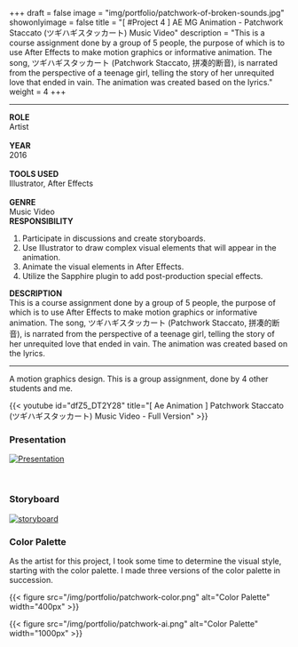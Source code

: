 +++
draft = false
image = "img/portfolio/patchwork-of-broken-sounds.jpg"
showonlyimage = false
title = "[ #Project 4 ] AE MG Animation - Patchwork Staccato (ツギハギスタッカート) Music Video"
description = "This is a course assignment done by a group of 5 people, the purpose of which is to use After Effects to make motion graphics or informative animation. The song, ツギハギスタッカート (Patchwork Staccato, 拼凑的断音), is narrated from the perspective of a teenage girl, telling the story of her unrequited love that ended in vain. The animation was created based on the lyrics."
weight = 4
+++

---

<div class="table">
    <div class="row">
        <div class="cell border-right col-1">
            <strong>ROLE</strong><br>
            Artist<br><br>
            <strong>YEAR</strong><br>
            2016<br><br>
            <strong>TOOLS USED</strong><br>
            Illustrator, After Effects<br><br>
            <strong>GENRE</strong><br>
            Music Video
        </div>
        <div class="cell border-right col-2">
            <strong>RESPONSIBILITY</strong>
            <ol>
                <li>
                    Participate in discussions and create storyboards.
                </li>
                <li>
                    Use Illustrator to draw complex visual elements that will appear in the animation.
                </li>
                <li>
                    Animate the visual elements in After Effects.
                </li>
                <li>
                    Utilize the Sapphire plugin to add post-production special effects.
                </li>
            <ol>
        </div>
        <div class="cell col-3">
            <strong>DESCRIPTION</strong><br>
            This is a course assignment done by a group of 5 people, the purpose of which is to use After Effects to make motion graphics or informative animation. The song, ツギハギスタッカート (Patchwork Staccato, 拼凑的断音), is narrated from the perspective of a teenage girl, telling the story of her unrequited love that ended in vain. The animation was created based on the lyrics.
        </div>
    </div>
</div>

---

A motion graphics design. This is a group assignment, done by 4 other students and me.

{{< youtube id="dfZ5_DT2Y28" title="[ Ae Animation ] Patchwork Staccato (ツギハギスタッカート) Music Video - Full Version" >}}
<br>

<div style="display: none">
[![title of image1][1]][1]

[![title of image2][2]][2]

[1]: /img/portfolio/patchwork-of-broken-sounds-1.png
[2]: /img/portfolio/patchwork-of-broken-sounds-2.png
</div>

### Presentation

[![Presentation][3]][3]

[3]: /img/portfolio/patchwork-presentation.png
<br>

### Storyboard

[![storyboard][4]][4]

[4]: /img/portfolio/patchwork-of-broken-sounds-storyboard.jpg

### Color Palette

As the artist for this project, I took some time to determine the visual style, starting with the color palette. I made three versions of the color palette in succession.

{{< figure src="/img/portfolio/patchwork-color.png" alt="Color Palette" width="400px" >}}
<br>

{{< figure src="/img/portfolio/patchwork-ai.png" alt="Color Palette" width="1000px" >}}
<br>